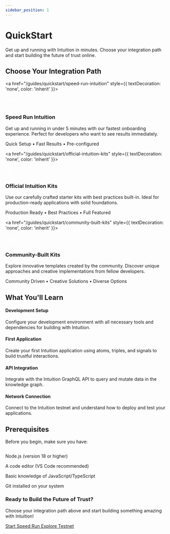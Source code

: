 ```yaml
---
sidebar_position: 1
---
```


<div style={{
  backgroundColor: 'var(--ifm-color-emphasis-50)',
  border: '1px solid var(--ifm-color-emphasis-200)',
  borderRadius: '16px',
  padding: '2rem',
  marginBottom: '3rem',
  textAlign: 'center'
}}>
  <h1 style={{
    fontSize: '2.5rem',
    fontWeight: '700',
    marginBottom: '1rem',
    color: 'var(--ifm-color-emphasis-900)'
  }}>
    QuickStart
  </h1>
  <p style={{
    fontSize: '1.1rem',
    maxWidth: '600px',
    margin: '0 auto',
    lineHeight: '1.6',
    color: 'var(--ifm-color-emphasis-700)'
  }}>
    Get up and running with Intuition in minutes. Choose your integration path and start building the future of trust online.
  </p>
</div>

## Choose Your Integration Path

<div style={{
  display: 'flex',
  flexDirection: 'column',
  gap: '2rem',
  marginBottom: '3rem'
}}>

<a href="/guides/quickstart/speed-run-intuition" style={{ textDecoration: 'none', color: 'inherit' }}>
<div style={{ 
  border: '2px solid #10B981',
  borderRadius: '16px',
  padding: '2rem',
  backgroundColor: 'var(--ifm-background-color)',
  boxShadow: '0 4px 16px rgba(16, 185, 129, 0.1)',
  display: 'flex',
  alignItems: 'center',
  gap: '2rem',
  transition: 'all 0.3s ease'
}}>
<div style={{
  width: '80px',
  height: '80px',
  borderRadius: '20px',
  background: 'linear-gradient(135deg, #10B981, #047857)',
  display: 'flex',
  alignItems: 'center',
  justifyContent: 'center',
  flexShrink: 0,
  boxShadow: '0 4px 12px rgba(16, 185, 129, 0.3)'
}}>
<svg width="32" height="32" viewBox="0 0 24 24" fill="white">
<path d="M13,20H11V8L5.5,13.5L4.08,12.08L12,4.16L19.92,12.08L18.5,13.5L13,8V20Z"/>
</svg>
</div>
<div style={{ flex: 1 }}>
<h3 style={{ 
  marginTop: 0,
  marginBottom: '1rem',
  color: '#047857',
  fontSize: '1.5rem',
  fontWeight: '600'
}}>Speed Run Intuition</h3>
<p style={{
  fontSize: '1rem',
  lineHeight: '1.6',
  marginBottom: '1rem'
}}>
Get up and running in under 5 minutes with our fastest onboarding experience. Perfect for developers who want to see results immediately.
</p>
<div style={{ fontSize: '0.9rem', color: '#10B981', fontWeight: '500' }}>
Quick Setup • Fast Results • Pre-configured
</div>
</div>
</div>
</a>

<div style={{
  display: 'grid',
  gridTemplateColumns: 'repeat(auto-fit, minmax(300px, 1fr))',
  gap: '2rem'
}}>

<a href="/guides/quickstart/official-intuition-kits" style={{ textDecoration: 'none', color: 'inherit' }}>
<div style={{ 
  border: '1px solid var(--ifm-color-emphasis-200)',
  borderRadius: '16px',
  padding: '2rem',
  backgroundColor: 'var(--ifm-background-color)',
  boxShadow: '0 2px 8px rgba(0, 0, 0, 0.04)',
  height: '100%',
  display: 'flex',
  flexDirection: 'column',
  transition: 'all 0.3s ease'
}}>
<div style={{
  width: '60px',
  height: '60px',
  borderRadius: '16px',
  background: 'linear-gradient(135deg, #3B82F6, #1D4ED8)',
  display: 'flex',
  alignItems: 'center',
  justifyContent: 'center',
  marginBottom: '1.5rem',
  boxShadow: '0 4px 12px rgba(59, 130, 246, 0.3)'
}}>
<svg width="28" height="28" viewBox="0 0 24 24" fill="white">
<path d="M12,2A10,10 0 0,0 2,12A10,10 0 0,0 12,22A10,10 0 0,0 22,12A10,10 0 0,0 12,2M12,4A8,8 0 0,1 20,12A8,8 0 0,1 12,20A8,8 0 0,1 4,12A8,8 0 0,1 12,4M12,6A6,6 0 0,0 6,12A6,6 0 0,0 12,18A6,6 0 0,0 18,12A6,6 0 0,0 12,6M12,8A4,4 0 0,1 16,12A4,4 0 0,1 12,16A4,4 0 0,1 8,12A4,4 0 0,1 12,8Z"/>
</svg>
</div>
<h3 style={{ 
  marginTop: 0,
  marginBottom: '1rem',
  color: '#1D4ED8',
  fontSize: '1.25rem',
  fontWeight: '600'
}}>Official Intuition Kits</h3>
<p style={{
  fontSize: '0.95rem',
  lineHeight: '1.6',
  marginBottom: '1.5rem',
  flexGrow: 1
}}>
Use our carefully crafted starter kits with best practices built-in. Ideal for production-ready applications with solid foundations.
</p>
<div style={{ fontSize: '0.9rem', color: '#3B82F6', fontWeight: '500' }}>
Production Ready • Best Practices • Full Featured
</div>
</div>
</a>

<a href="/guides/quickstart/community-built-kits" style={{ textDecoration: 'none', color: 'inherit' }}>
<div style={{ 
  border: '1px solid var(--ifm-color-emphasis-200)',
  borderRadius: '16px',
  padding: '2rem',
  backgroundColor: 'var(--ifm-background-color)',
  boxShadow: '0 2px 8px rgba(0, 0, 0, 0.04)',
  height: '100%',
  display: 'flex',
  flexDirection: 'column',
  transition: 'all 0.3s ease'
}}>
<div style={{
  width: '60px',
  height: '60px',
  borderRadius: '16px',
  background: 'linear-gradient(135deg, #7C3AED, #A855F7)',
  display: 'flex',
  alignItems: 'center',
  justifyContent: 'center',
  marginBottom: '1.5rem',
  boxShadow: '0 4px 12px rgba(124, 58, 237, 0.3)'
}}>
<svg width="28" height="28" viewBox="0 0 24 24" fill="white">
<path d="M12,5.5A3.5,3.5 0 0,1 15.5,9A3.5,3.5 0 0,1 12,12.5A3.5,3.5 0 0,1 8.5,9A3.5,3.5 0 0,1 12,5.5M5,8C5.56,8 6.08,8.15 6.53,8.42C6.38,9.85 6.8,11.27 7.66,12.38C7.16,13.34 6.16,14 5,14A3,3 0 0,1 2,11A3,3 0 0,1 5,8M19,8A3,3 0 0,1 22,11A3,3 0 0,1 19,14C17.84,14 16.84,13.34 16.34,12.38C17.2,11.27 17.62,9.85 17.47,8.42C17.92,8.15 18.44,8 19,8M5.5,18.25C5.5,16.18 8.41,14.5 12,14.5C15.59,14.5 18.5,16.18 18.5,18.25V20H5.5V18.25Z"/>
</svg>
</div>
<h3 style={{ 
  marginTop: 0,
  marginBottom: '1rem',
  color: '#A855F7',
  fontSize: '1.25rem',
  fontWeight: '600'
}}>Community-Built Kits</h3>
<p style={{
  fontSize: '0.95rem',
  lineHeight: '1.6',
  marginBottom: '1.5rem',
  flexGrow: 1
}}>
Explore innovative templates created by the community. Discover unique approaches and creative implementations from fellow developers.
</p>
<div style={{ fontSize: '0.9rem', color: '#7C3AED', fontWeight: '500' }}>
Community Driven • Creative Solutions • Diverse Options
</div>
</div>
</a>

</div>

</div>

## What You'll Learn

<div style={{
  display: 'flex',
  flexDirection: 'row',
  gap: '2rem',
  marginBottom: '3rem',
  flexWrap: 'wrap'
}}>

<div style={{
  flex: '1',
  minWidth: '250px',
  padding: '1.5rem',
  backgroundColor: 'var(--ifm-color-emphasis-50)',
  border: '1px solid var(--ifm-color-emphasis-200)',
  borderRadius: '12px'
}}>
<h4 style={{ 
  marginTop: 0, 
  marginBottom: '1rem', 
  color: 'var(--ifm-color-primary)',
  fontSize: '1.1rem',
  fontWeight: '600'
}}>
Development Setup
</h4>
<p style={{ margin: 0, fontSize: '0.95rem', lineHeight: '1.6', color: 'var(--ifm-color-emphasis-700)' }}>
Configure your development environment with all necessary tools and dependencies for building with Intuition.
</p>
</div>

<div style={{
  flex: '1',
  minWidth: '250px',
  padding: '1.5rem',
  backgroundColor: 'var(--ifm-color-emphasis-50)',
  border: '1px solid var(--ifm-color-emphasis-200)',
  borderRadius: '12px'
}}>
<h4 style={{ 
  marginTop: 0, 
  marginBottom: '1rem', 
  color: 'var(--ifm-color-primary)',
  fontSize: '1.1rem',
  fontWeight: '600'
}}>
First Application
</h4>
<p style={{ margin: 0, fontSize: '0.95rem', lineHeight: '1.6', color: 'var(--ifm-color-emphasis-700)' }}>
Create your first Intuition application using atoms, triples, and signals to build trustful interactions.
</p>
</div>

<div style={{
  flex: '1',
  minWidth: '250px',
  padding: '1.5rem',
  backgroundColor: 'var(--ifm-color-emphasis-50)',
  border: '1px solid var(--ifm-color-emphasis-200)',
  borderRadius: '12px'
}}>
<h4 style={{ 
  marginTop: 0, 
  marginBottom: '1rem', 
  color: 'var(--ifm-color-primary)',
  fontSize: '1.1rem',
  fontWeight: '600'
}}>
API Integration
</h4>
<p style={{ margin: 0, fontSize: '0.95rem', lineHeight: '1.6', color: 'var(--ifm-color-emphasis-700)' }}>
Integrate with the Intuition GraphQL API to query and mutate data in the knowledge graph.
</p>
</div>

<div style={{
  flex: '1',
  minWidth: '250px',
  padding: '1.5rem',
  backgroundColor: 'var(--ifm-color-emphasis-50)',
  border: '1px solid var(--ifm-color-emphasis-200)',
  borderRadius: '12px'
}}>
<h4 style={{ 
  marginTop: 0, 
  marginBottom: '1rem', 
  color: 'var(--ifm-color-primary)',
  fontSize: '1.1rem',
  fontWeight: '600'
}}>
Network Connection
</h4>
<p style={{ margin: 0, fontSize: '0.95rem', lineHeight: '1.6', color: 'var(--ifm-color-emphasis-700)' }}>
Connect to the Intuition testnet and understand how to deploy and test your applications.
</p>
</div>

</div>

## Prerequisites

<div style={{
  backgroundColor: 'var(--ifm-color-emphasis-50)',
  border: '1px solid var(--ifm-color-emphasis-200)',
  borderRadius: '16px',
  padding: '2rem',
  marginBottom: '3rem'
}}>

<p style={{ marginTop: 0, marginBottom: '1.5rem', fontSize: '1rem', color: 'var(--ifm-color-emphasis-700)' }}>
Before you begin, make sure you have:
</p>

<div style={{
  display: 'flex',
  flexDirection: 'column',
  gap: '1rem'
}}>

<div style={{
  display: 'flex',
  alignItems: 'center',
  gap: '0.75rem'
}}>
<div style={{
  width: '24px',
  height: '24px',
  borderRadius: '50%',
  backgroundColor: 'var(--ifm-color-success)',
  display: 'flex',
  alignItems: 'center',
  justifyContent: 'center',
  flexShrink: 0
}}>
<svg width="14" height="14" viewBox="0 0 24 24" fill="white">
<path d="M9,20.42L2.79,14.21L5.62,11.38L9,14.77L18.88,4.88L21.71,7.71L9,20.42Z"/>
</svg>
</div>
<span style={{ fontSize: '1rem', fontWeight: '500' }}>Node.js (version 18 or higher)</span>
</div>

<div style={{
  display: 'flex',
  alignItems: 'center',
  gap: '0.75rem'
}}>
<div style={{
  width: '24px',
  height: '24px',
  borderRadius: '50%',
  backgroundColor: 'var(--ifm-color-success)',
  display: 'flex',
  alignItems: 'center',
  justifyContent: 'center',
  flexShrink: 0
}}>
<svg width="14" height="14" viewBox="0 0 24 24" fill="white">
<path d="M9,20.42L2.79,14.21L5.62,11.38L9,14.77L18.88,4.88L21.71,7.71L9,20.42Z"/>
</svg>
</div>
<span style={{ fontSize: '1rem', fontWeight: '500' }}>A code editor (VS Code recommended)</span>
</div>

<div style={{
  display: 'flex',
  alignItems: 'center',
  gap: '0.75rem'
}}>
<div style={{
  width: '24px',
  height: '24px',
  borderRadius: '50%',
  backgroundColor: 'var(--ifm-color-success)',
  display: 'flex',
  alignItems: 'center',
  justifyContent: 'center',
  flexShrink: 0
}}>
<svg width="14" height="14" viewBox="0 0 24 24" fill="white">
<path d="M9,20.42L2.79,14.21L5.62,11.38L9,14.77L18.88,4.88L21.71,7.71L9,20.42Z"/>
</svg>
</div>
<span style={{ fontSize: '1rem', fontWeight: '500' }}>Basic knowledge of JavaScript/TypeScript</span>
</div>

<div style={{
  display: 'flex',
  alignItems: 'center',
  gap: '0.75rem'
}}>
<div style={{
  width: '24px',
  height: '24px',
  borderRadius: '50%',
  backgroundColor: 'var(--ifm-color-success)',
  display: 'flex',
  alignItems: 'center',
  justifyContent: 'center',
  flexShrink: 0
}}>
<svg width="14" height="14" viewBox="0 0 24 24" fill="white">
<path d="M9,20.42L2.79,14.21L5.62,11.38L9,14.77L18.88,4.88L21.71,7.71L9,20.42Z"/>
</svg>
</div>
<span style={{ fontSize: '1rem', fontWeight: '500' }}>Git installed on your system</span>
</div>

</div>

</div>

<div style={{
  backgroundColor: 'var(--ifm-color-primary-lightest)',
  border: '1px solid var(--ifm-color-primary-light)',
  borderRadius: '16px',
  padding: '2rem',
  textAlign: 'center'
}}>
<h3 style={{ marginTop: 0, marginBottom: '1rem', color: 'var(--ifm-color-primary-dark)' }}>
Ready to Build the Future of Trust?
</h3>
<p style={{ margin: '0 0 1.5rem 0', color: 'var(--ifm-color-primary-dark)', fontSize: '1.1rem' }}>
Choose your integration path above and start building something amazing with Intuition!
</p>
<div style={{ display: 'flex', gap: '1rem', justifyContent: 'center', flexWrap: 'wrap' }}>
<a href="/guides/quickstart/speed-run-intuition" style={{
  backgroundColor: 'var(--ifm-color-primary)',
  color: 'white',
  padding: '0.75rem 1.5rem',
  borderRadius: '8px',
  textDecoration: 'none',
  fontWeight: '500',
  display: 'inline-flex',
  alignItems: 'center',
  gap: '0.5rem'
}}>
Start Speed Run
</a>
<a href="/guides/hub" style={{
  backgroundColor: 'transparent',
  color: 'var(--ifm-color-primary)',
  padding: '0.75rem 1.5rem',
  borderRadius: '8px',
  textDecoration: 'none',
  fontWeight: '500',
  border: '1px solid var(--ifm-color-primary)',
  display: 'inline-flex',
  alignItems: 'center',
  gap: '0.5rem'
}}>
Explore Testnet
</a>
</div>
</div> 